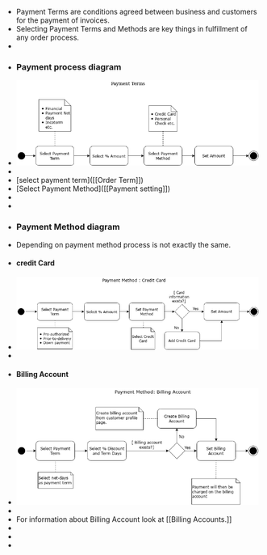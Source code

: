 - Payment Terms are conditions agreed between business and customers for the payment of invoices.
- Selecting Payment Terms and Methods are key things in fulfillment of any order process.
-
- ### Payment process diagram
- ![payment-terms_level2](../assets/payment-terms_level2.png)
-
- [select payment term]([[Order Term]])
- [Select Payment Method]([[Payment setting]])
-
-
- ### Payment Method diagram
- Depending on payment method process is not exactly the same.
- #### credit Card
- ![credit-card](../assets/credit-card.png)
-
- #### Billing Account
- ![billing-account](../assets/billing-account.png)
-
- For information about Billing Account look at [[Billing Accounts.]]
-
-
-